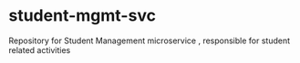 # student-mgmt-svc
Repository for Student Management microservice , responsible for student related activities
